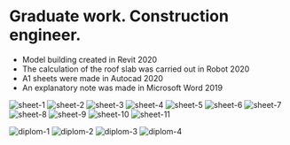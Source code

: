 # Graduate work. Construction engineer.

- Model building created in Revit 2020
- The calculation of the roof slab was carried out in Robot 2020
- A1 sheets were made in Autocad 2020
- An explanatory note was made in Microsoft Word 2019

![sheet-1](/.preview/sheet-1.jpg)
![sheet-2](/.preview/sheet-2.jpg)
![sheet-3](/.preview/sheet-3.jpg)
![sheet-4](/.preview/sheet-4.jpg)
![sheet-5](/.preview/sheet-5.jpg)
![sheet-6](/.preview/sheet-6.jpg)
![sheet-7](/.preview/sheet-7.jpg)
![sheet-8](/.preview/sheet-8.jpg)
![sheet-9](/.preview/sheet-9.jpg)
![sheet-10](/.preview/sheet-10.jpg)
![sheet-11](/.preview/sheet-11.jpg)

![diplom-1](/.preview/diplom-1.jpg)
![diplom-2](/.preview/diplom-2.jpg)
![diplom-3](/.preview/diplom-3.jpg)
![diplom-4](/.preview/diplom-4.jpg)
